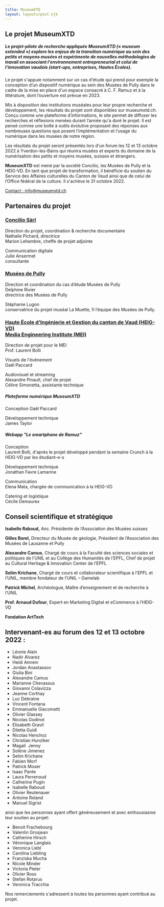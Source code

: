 ```yaml
---
title: MuseumXTD
layout: layouts/post.njk
---
```


## Le projet MuseumXTD 

##### Le projet-pilote de recherche appliquée **MuseumXTD** (« museum extended ») explore les enjeux de la transition numérique au sein des petits et moyens musées et expérimente de nouvelles méthodologies de travail en associant l'environnement entrepreneurial et celui de l'innovation vaudois (start-ups, entreprises, Hautes Écoles).

Le projet s'appuie notamment sur un cas d'étude qui prend pour exemple la conception d’un dispositif numérique au sein des Musées de Pully dans le cadre de la mise en place d'un espace consacré à C. F. Ramuz et à la littérature, dont l’ouverture est prévue en 2023.

Mis à disposition des institutions muséales pour leur propre recherche et développement, les résultats du projet sont disponibles sur museumxtd.ch. Conçu comme une plateforme d’informations, le site permet de diffuser les recherches et réflexions menées durant l’année qu'a duré le projet. Il est pensé comme une boîte à outils évolutive proposant des réponses aux nombreuses questions que posent l’implémentation et l’usage du numérique dans les musées de notre région. 

Les résultats du projet seront présentés lors d'un forum les 12 et 13 octobre 2022 à Yverdon-les-Bains qui réunira musées et experts du domaine de la numérisation des petits et moyens musées, suisses et étrangers.

**MuseumXTD** est mené par la société Concilio, les Musées de Pully et la HEIG-VD. En tant que projet de transformation, il bénéficie du soutien du Service des Affaires culturelles du Canton de Vaud ainsi que de celui de l’Office fédéral de la culture. Il s'achève le 31 octobre 2022.

[Contact : info@museumxtd.ch](mailto:info@museumxtd.ch)


## Partenaires du projet


### [Concilio Sàrl](https://concilioltd.com/)

Direction du projet, coordination & recherche documentaire  
Nathalie Pichard, directrice  
Marion Lehembre,  cheffe de projet adjointe

Communication digitale  
Julie Ansermet  
consultante

### [Musées de Pully](https://www.museedartdepully.ch/fr/accueil/)

Direction et coordination du cas d’étude Musées de Pully  
Delphine Rivier  
directrice des Musées de Pully  

Stéphanie Lugon  
conservatrice du projet muséal La Muette, fi l’équipe des Musées de Pully.

### [Haute École d’Ingénierie et Gestion du canton de Vaud (HEIG-VD)<br>Media Engineering Institute (MEI)](https://heig-vd.ch/rad/instituts/mei/)

[](/images/Logo%HEIG-VD%MEI.svg)

Direction de projet pour le MEI   
Prof. Laurent Bolli

Visuels de l'événement   
Gaël Paccard

Audiovisuel et streaming   
Alexandre Pinault, chef de projet   
Céline Simonetta, assistante technique

##### Plateforme numérique MuseumXTD

Conception 
Gaël Paccard

Développement technique  
James Taylor

##### Webapp "Le smartphone de Ramuz"

Conception   
Laurent Bolli, d'après le projet développé pendant la semaine Crunch à la HEIG-VD par les étudiant-e-s

Développement technique   
Jonathan Favre Lamarine

Communication  
Elena Mata, chargée de communication à la HEIG-VD

Catering et logistique  
Cécile Demaurex


## Conseil scientifique et stratégique 

**Isabelle Raboud,** Anc. Présidente de l’Association des Musées suisses

**Gilles Borel,** Directeur du Musée de géologie, Président de l’Association des Musées de Lausanne et Pully

**Alexandre Camus**, Chargé de cours à la Faculté des sciences sociales et politiques de l’UNIL et au Collège des Humanités de l’EPFL, Chef de projet au Cultural Heritage & Innovation Center de l’EPFL

**Selim Krichane**, Chargé de cours et collaborateur scientifique à l’EPFL et l’UNIL, membre fondateur de l’UNIL – Gamelab

**Patrick Michel**, Archéologue, Maître d’enseignement et de recherche à l’UNIL

**Prof. Arnaud Dufour**, Expert en Marketing Digital et eCommerce à l’HEIG-VD

**Fondation ArtTech**


## Intervenant-es au forum des 12 et 13 octobre 2022 :

- Léonie Alain
- Nadir Alvarez
- Heidi Amrein
- Jordan Anastassov
- Giulia Bini
- Alexandre Camus
- Marianne Chevassus
- Giovanni Colavizza
- Jeanne Corthay
- Luc Debraine
- Vincent Fontana
- Emmanuelle Giacometti
- Olivier Glassey
- Nicolas Godinot
- Elisabeth Gravil
- Diletta Guidi
- Nicolas Henchoz
- Christian Hunziker
- Magali  Jenny
- Solène Jimenez
- Selim Krichane
- Fabien Morf
- Patrick Moser
- Isaac Pante
- Laura Perrenoud
- Catherine Pugin
- Isabelle Raboud
- Olivier Reutenauer
- Antoine Roland
- Manuel Sigrist

ainsi que les personnes ayant offert généreusement et avec enthousiasme leur soutien au projet:

- Benoit Frachebourg
- Valentin Grosjean
- Catherine Hirsch
- Véronique Langlais
- Veronica Liebl
- Carolina Liebling
- Franziska Mucha
- Nicole Minder
- Victoria Pieler
- Olivier Ross
- Stefan Rotarus
- Veronica Tracchia


Nos remerciements s'adressent à toutes les personnes ayant contribué au projet. 